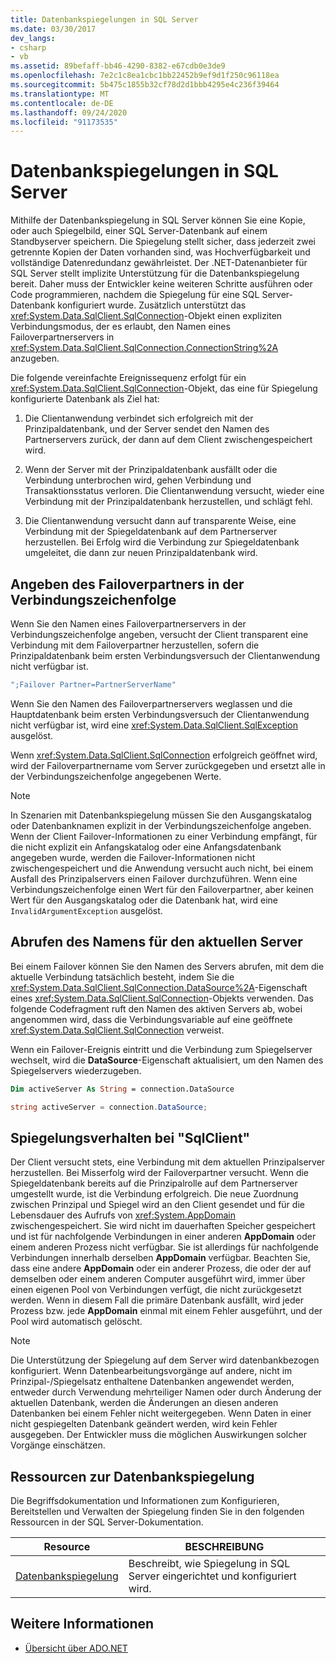 ```yaml
---
title: Datenbankspiegelungen in SQL Server
ms.date: 03/30/2017
dev_langs:
- csharp
- vb
ms.assetid: 89befaff-bb46-4290-8382-e67cdb0e3de9
ms.openlocfilehash: 7e2c1c8ea1cbc1bb22452b9ef9d1f250c96118ea
ms.sourcegitcommit: 5b475c1855b32cf78d2d1bbb4295e4c236f39464
ms.translationtype: MT
ms.contentlocale: de-DE
ms.lasthandoff: 09/24/2020
ms.locfileid: "91173535"
---
```

# <a name="database-mirroring-in-sql-server"></a>Datenbankspiegelungen in SQL Server

Mithilfe der Datenbankspiegelung in SQL Server können Sie eine Kopie, oder auch Spiegelbild, einer SQL Server-Datenbank auf einem Standbyserver speichern. Die Spiegelung stellt sicher, dass jederzeit zwei getrennte Kopien der Daten vorhanden sind, was Hochverfügbarkeit und vollständige Datenredundanz gewährleistet. Der .NET-Datenanbieter für SQL Server stellt implizite Unterstützung für die Datenbankspiegelung bereit. Daher muss der Entwickler keine weiteren Schritte ausführen oder Code programmieren, nachdem die Spiegelung für eine SQL Server-Datenbank konfiguriert wurde. Zusätzlich unterstützt das <xref:System.Data.SqlClient.SqlConnection>-Objekt einen expliziten Verbindungsmodus, der es erlaubt, den Namen eines Failoverpartnerservers in <xref:System.Data.SqlClient.SqlConnection.ConnectionString%2A> anzugeben.  
  
 Die folgende vereinfachte Ereignissequenz erfolgt für ein <xref:System.Data.SqlClient.SqlConnection>-Objekt, das eine für Spiegelung konfigurierte Datenbank als Ziel hat:  
  
1. Die Clientanwendung verbindet sich erfolgreich mit der Prinzipaldatenbank, und der Server sendet den Namen des Partnerservers zurück, der dann auf dem Client zwischengespeichert wird.  
  
2. Wenn der Server mit der Prinzipaldatenbank ausfällt oder die Verbindung unterbrochen wird, gehen Verbindung und Transaktionsstatus verloren. Die Clientanwendung versucht, wieder eine Verbindung mit der Prinzipaldatenbank herzustellen, und schlägt fehl.  
  
3. Die Clientanwendung versucht dann auf transparente Weise, eine Verbindung mit der Spiegeldatenbank auf dem Partnerserver herzustellen. Bei Erfolg wird die Verbindung zur Spiegeldatenbank umgeleitet, die dann zur neuen Prinzipaldatenbank wird.  
  
## <a name="specifying-the-failover-partner-in-the-connection-string"></a>Angeben des Failoverpartners in der Verbindungszeichenfolge  

 Wenn Sie den Namen eines Failoverpartnerservers in der Verbindungszeichenfolge angeben, versucht der Client transparent eine Verbindung mit dem Failoverpartner herzustellen, sofern die Prinzipaldatenbank beim ersten Verbindungsversuch der Clientanwendung nicht verfügbar ist.  
  
```csharp
";Failover Partner=PartnerServerName"  
```  
  
 Wenn Sie den Namen des Failoverpartnerservers weglassen und die Hauptdatenbank beim ersten Verbindungsversuch der Clientanwendung nicht verfügbar ist, wird eine <xref:System.Data.SqlClient.SqlException> ausgelöst.  
  
 Wenn <xref:System.Data.SqlClient.SqlConnection> erfolgreich geöffnet wird, wird der Failoverpartnername vom Server zurückgegeben und ersetzt alle in der Verbindungszeichenfolge angegebenen Werte.  
  
> [!NOTE]
> In Szenarien mit Datenbankspiegelung müssen Sie den Ausgangskatalog oder Datenbanknamen explizit in der Verbindungszeichenfolge angeben. Wenn der Client Failover-Informationen zu einer Verbindung empfängt, für die nicht explizit ein Anfangskatalog oder eine Anfangsdatenbank angegeben wurde, werden die Failover-Informationen nicht zwischengespeichert und die Anwendung versucht auch nicht, bei einem Ausfall des Prinzipalservers einen Failover durchzuführen. Wenn eine Verbindungszeichenfolge einen Wert für den Failoverpartner, aber keinen Wert für den Ausgangskatalog oder die Datenbank hat, wird eine `InvalidArgumentException` ausgelöst.  
  
## <a name="retrieving-the-current-server-name"></a>Abrufen des Namens für den aktuellen Server  

 Bei einem Failover können Sie den Namen des Servers abrufen, mit dem die aktuelle Verbindung tatsächlich besteht, indem Sie die <xref:System.Data.SqlClient.SqlConnection.DataSource%2A>-Eigenschaft eines <xref:System.Data.SqlClient.SqlConnection>-Objekts verwenden. Das folgende Codefragment ruft den Namen des aktiven Servers ab, wobei angenommen wird, dass die Verbindungsvariable auf eine geöffnete <xref:System.Data.SqlClient.SqlConnection> verweist.  
  
 Wenn ein Failover-Ereignis eintritt und die Verbindung zum Spiegelserver wechselt, wird die **DataSource**-Eigenschaft aktualisiert, um den Namen des Spiegelservers wiederzugeben.  
  
```vb  
Dim activeServer As String = connection.DataSource  
```  
  
```csharp  
string activeServer = connection.DataSource;  
```  
  
## <a name="sqlclient-mirroring-behavior"></a>Spiegelungsverhalten bei "SqlClient"  

 Der Client versucht stets, eine Verbindung mit dem aktuellen Prinzipalserver herzustellen. Bei Misserfolg wird der Failoverpartner versucht. Wenn die Spiegeldatenbank bereits auf die Prinzipalrolle auf dem Partnerserver umgestellt wurde, ist die Verbindung erfolgreich. Die neue Zuordnung zwischen Prinzipal und Spiegel wird an den Client gesendet und für die Lebensdauer des Aufrufs von <xref:System.AppDomain> zwischengespeichert. Sie wird nicht im dauerhaften Speicher gespeichert und ist für nachfolgende Verbindungen in einer anderen **AppDomain** oder einem anderen Prozess nicht verfügbar. Sie ist allerdings für nachfolgende Verbindungen innerhalb derselben **AppDomain** verfügbar. Beachten Sie, dass eine andere **AppDomain** oder ein anderer Prozess, die oder der auf demselben oder einem anderen Computer ausgeführt wird, immer über einen eigenen Pool von Verbindungen verfügt, die nicht zurückgesetzt werden. Wenn in diesem Fall die primäre Datenbank ausfällt, wird jeder Prozess bzw. jede **AppDomain** einmal mit einem Fehler ausgeführt, und der Pool wird automatisch gelöscht.  
  
> [!NOTE]
> Die Unterstützung der Spiegelung auf dem Server wird datenbankbezogen konfiguriert. Wenn Datenbearbeitungsvorgänge auf andere, nicht im Prinzipal-/Spiegelsatz enthaltene Datenbanken angewendet werden, entweder durch Verwendung mehrteiliger Namen oder durch Änderung der aktuellen Datenbank, werden die Änderungen an diesen anderen Datenbanken bei einem Fehler nicht weitergegeben. Wenn Daten in einer nicht gespiegelten Datenbank geändert werden, wird kein Fehler ausgegeben. Der Entwickler muss die möglichen Auswirkungen solcher Vorgänge einschätzen.  
  
## <a name="database-mirroring-resources"></a>Ressourcen zur Datenbankspiegelung  

 Die Begriffsdokumentation und Informationen zum Konfigurieren, Bereitstellen und Verwalten der Spiegelung finden Sie in den folgenden Ressourcen in der SQL Server-Dokumentation.  
  
|Resource|BESCHREIBUNG|  
|--------------|-----------------|  
|[Datenbankspiegelung](/sql/database-engine/database-mirroring/database-mirroring-sql-server)|Beschreibt, wie Spiegelung in SQL Server eingerichtet und konfiguriert wird.|  
  
## <a name="see-also"></a>Weitere Informationen

- [Übersicht über ADO.NET](../ado-net-overview.md)
